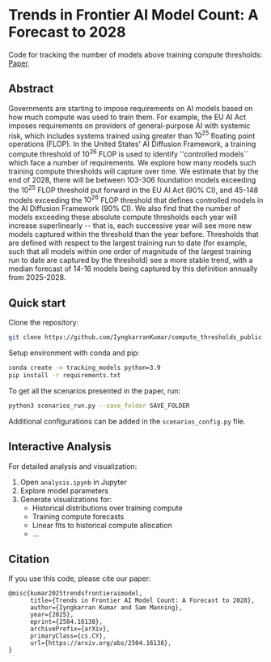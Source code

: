 # Trends in Frontier AI Model Count: A Forecast to 2028

Code for tracking the number of models above training compute thresholds: [Paper](https://arxiv.org/abs/2504.16138). 

## Abstract

Governments are starting to impose requirements on AI models based on how much compute was used to train them. For example, the EU AI Act imposes requirements on providers of general-purpose AI with systemic risk, which includes systems trained using greater than $10^{25}$ floating point operations (FLOP). In the United States' AI Diffusion Framework, a training compute threshold of $10^{26}$ FLOP is used to identify ''controlled models`` which face a number of requirements. We explore how many models such training compute thresholds will capture over time. We estimate that by the end of 2028, there will be between 103-306 foundation models exceeding the $10^{25}$ FLOP threshold put forward in the EU AI Act (90\% CI), and 45-148 models exceeding the $10^{26}$ FLOP threshold that defines controlled models in the AI Diffusion Framework (90\% CI). We also find that the number of models exceeding these absolute compute thresholds each year will increase superlinearly -- that is, each successive year will see more new models captured within the threshold than the year before. Thresholds that are defined with respect to the largest training run to date (for example, such that all models within one order of magnitude of the largest training run to date are captured by the threshold) see a more stable trend, with a median forecast of 14-16 models being captured by this definition annually from 2025-2028.



## Quick start

Clone the repository: 

``` bash 
git clone https://github.com/IyngkarranKumar/compute_thresholds_public 
```

Setup environment with conda and pip:

``` bash
conda create -n tracking_models python=3.9
pip install -r requirements.txt
```

To get all the scenarios presented in the paper, run:

``` bash
python3 scenarios_run.py --save_folder SAVE_FOLDER
```

Additional configurations can be added in the `scenarios_config.py` file. 


## Interactive Analysis

For detailed analysis and visualization:
1. Open `analysis.ipynb` in Jupyter
2. Explore model parameters
3. Generate visualizations for:
   - Historical distributions over training compute
   - Training compute forecasts
   - Linear fits to historical compute allocation
   - ...


## Citation

If you use this code, please cite our paper:

```
@misc{kumar2025trendsfrontieraimodel,
      title={Trends in Frontier AI Model Count: A Forecast to 2028}, 
      author={Iyngkarran Kumar and Sam Manning},
      year={2025},
      eprint={2504.16138},
      archivePrefix={arXiv},
      primaryClass={cs.CY},
      url={https://arxiv.org/abs/2504.16138}, 
}
```